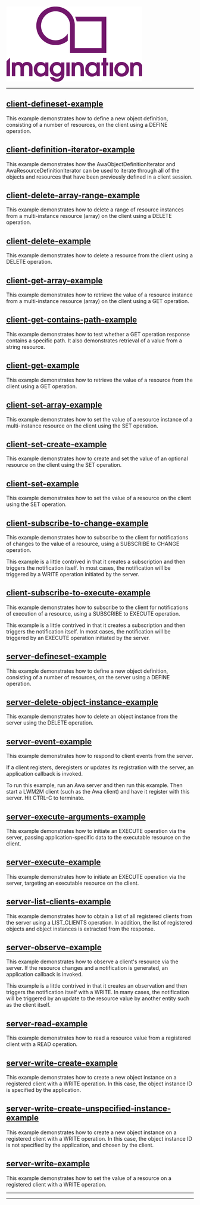 
![](images/img.png)

----
## [client-defineset-example](../api/examples/client-defineset-example.c)

 This example demonstrates how to define a new object definition, consisting
 of a number of resources, on the client using a DEFINE operation.


## [client-definition-iterator-example](../api/examples/client-definition-iterator-example.c)

 This example demonstrates how the AwaObjectDefinitionIterator and
 AwaResourceDefinitionIterator can be used to iterate through all of
 the objects and resources that have been previously defined in a client session.


## [client-delete-array-range-example](../api/examples/client-delete-array-range-example.c)

 This example demonstrates how to delete a range of resource instances from
 a multi-instance resource (array) on the client using a DELETE operation.


## [client-delete-example](../api/examples/client-delete-example.c)

 This example demonstrates how to delete a resource from the client using a DELETE operation.


## [client-get-array-example](../api/examples/client-get-array-example.c)

 This example demonstrates how to retrieve the value of a resource instance
 from a multi-instance resource (array) on the client using a GET operation.


## [client-get-contains-path-example](../api/examples/client-get-contains-path-example.c)

 This example demonstrates how to test whether a GET operation response contains
 a specific path. It also demonstrates retrieval of a value from a string resource.


## [client-get-example](../api/examples/client-get-example.c)

 This example demonstrates how to retrieve the value of a resource from the client
 using a GET operation.


## [client-set-array-example](../api/examples/client-set-array-example.c)

 This example demonstrates how to set the value of a resource instance of a
 multi-instance resource on the client using the SET operation.


## [client-set-create-example](../api/examples/client-set-create-example.c)

 This example demonstrates how to create and set the value of an optional resource
 on the client using the SET operation.


## [client-set-example](../api/examples/client-set-example.c)

 This example demonstrates how to set the value of a resource on the client
 using the SET operation.


## [client-subscribe-to-change-example](../api/examples/client-subscribe-to-change-example.c)

 This example demonstrates how to subscribe to the client for notifications of
 changes to the value of a resource, using a SUBSCRIBE to CHANGE operation.

 This example is a little contrived in that it creates a subscription and then
 triggers the notification itself. In most cases, the notification will be
 triggered by a WRITE operation initiated by the server.


## [client-subscribe-to-execute-example](../api/examples/client-subscribe-to-execute-example.c)

 This example demonstrates how to subscribe to the client for notifications of
 execution of a resource, using a SUBSCRIBE to EXECUTE operation.

 This example is a little contrived in that it creates a subscription and then
 triggers the notification itself. In most cases, the notification will be
 triggered by an EXECUTE operation initiated by the server.


## [server-defineset-example](../api/examples/server-defineset-example.c)

 This example demonstrates how to define a new object definition, consisting
 of a number of resources, on the server using a DEFINE operation.


## [server-delete-object-instance-example](../api/examples/server-delete-object-instance-example.c)

 This example demonstrates how to delete an object instance from
 the server using the DELETE operation.


## [server-event-example](../api/examples/server-event-example.c)

 This example demonstrates how to respond to client events from the server.

 If a client registers, deregisters or updates its registration with the server,
 an application callback is invoked.

 To run this example, run an Awa server and then run this example. Then
 start a LWM2M client (such as the Awa client) and have it register with this
 server. Hit CTRL-C to terminate.


## [server-execute-arguments-example](../api/examples/server-execute-arguments-example.c)

 This example demonstrates how to initiate an EXECUTE operation via the server,
 passing application-specific data to the executable resource on the client.


## [server-execute-example](../api/examples/server-execute-example.c)

 This example demonstrates how to initiate an EXECUTE operation via the server,
 targeting an executable resource on the client.


## [server-list-clients-example](../api/examples/server-list-clients-example.c)

 This example demonstrates how to obtain a list of all registered clients from
 the server using a LIST_CLIENTS operation. In addition, the list of registered
 objects and object instances is extracted from the response.


## [server-observe-example](../api/examples/server-observe-example.c)

 This example demonstrates how to observe a client's resource via the server.
 If the resource changes and a notification is generated, an application callback
 is invoked.

 This example is a little contrived in that it creates an observation and then
 triggers the notification itself with a WRITE. In many cases, the notification
 will be triggered by an update to the resource value by another entity such as
 the client itself.


## [server-read-example](../api/examples/server-read-example.c)

 This example demonstrates how to read a resource value from a registered
 client with a READ operation.


## [server-write-create-example](../api/examples/server-write-create-example.c)

 This example demonstrates how to create a new object instance on a
 registered client with a WRITE operation. In this case, the object
 instance ID is specified by the application.


## [server-write-create-unspecified-instance-example](../api/examples/server-write-create-unspecified-instance-example.c)

 This example demonstrates how to create a new object instance on a
 registered client with a WRITE operation. In this case, the object
 instance ID is not specified by the application, and chosen by the
 client.


## [server-write-example](../api/examples/server-write-example.c)

 This example demonstrates how to set the value of a resource on a registered
 client with a WRITE operation.


----
----
